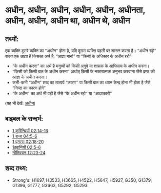 # अधीन, अधीन, अधीन, अधीन, अधीन, अधीनता, अधीन, अधीन, अधीन था, अधीन थे, अधीन #

## तथ्यों: ##

एक व्यक्ति दूसरे व्यक्ति का "अधीन" होता है, यदि दूसरा व्यक्ति पहली पर शासन करता है। “अधीन रहो” वाक्य एक आज्ञा है जिसका अर्थ है, “आज्ञा मानों” या “किसी के अधिकार के अधीन रहो”

* “के अधीन करना” का अर्थ है मनुष्यों को किसी अगुवे या शासक के आधिपत्य के अधीन करना।
* “किसी को किसी बात के अधीन करना” अर्थात् किसी के नकारात्मक अनुभव करवाना जैसे दण्ड की आज्ञा के अधीन करना।
* कभी-कभी “अधीन” शब्द का तात्पर्य “कारण” या किसी बात का ध्यान केन्द्र होना भी होता है जैसे “निन्दा का कारण होगे”
* “के अधीन” का अर्थ भी वही है जैसे “के अधीन रहो” या “आज्ञाकारी”

(यह भी देखें: [अधीन](../other/submit.md))

## बाइबल के सन्दर्भ: ##

* [1 कुरिन्थियों 02:14-16](rc://hi/tn/help/1co/02/14)
* [1 राजा 04:5-6](rc://hi/tn/help/1ki/04/05)
* [1 पतरस 02:18-20](rc://hi/tn/help/1pe/02/18)
* [1इब्रानियों 02:5-6](rc://hi/tn/help/heb/02/05)
* [नीतिवचन 12:23-24](rc://hi/tn/help/pro/12/23)

## शब्द तथ्य: ##

* Strong's: H1697, H3533, H3665, H4522, H5647, H5927, G350, G1379, G1396, G1777, G3663, G5292, G5293
